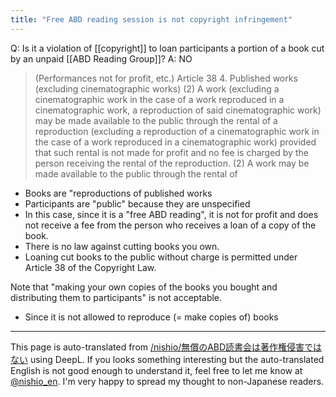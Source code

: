 ```yaml
---
title: "Free ABD reading session is not copyright infringement"
---
```


Q: Is it a violation of [[copyright]] to loan participants a portion of a book cut by an unpaid [[ABD Reading Group]]?
A: NO
> (Performances not for profit, etc.)
> Article 38
> 4. Published works (excluding cinematographic works) (2) A work (excluding a cinematographic work in the case of a work reproduced in a cinematographic work, a reproduction of said cinematographic work) may be made available to the public through the rental of a reproduction (excluding a reproduction of a cinematographic work in the case of a work reproduced in a cinematographic work) provided that such rental is not made for profit and no fee is charged by the person receiving the rental of the reproduction. (2) A work may be made available to the public through the rental of
- Books are "reproductions of published works
- Participants are "public" because they are unspecified
- In this case, since it is a "free ABD reading", it is not for profit and does not receive a fee from the person who receives a loan of a copy of the book.
- There is no law against cutting books you own.
- Loaning cut books to the public without charge is permitted under Article 38 of the Copyright Law.

Note that "making your own copies of the books you bought and distributing them to participants" is not acceptable.
- Since it is not allowed to reproduce (= make copies of) books

---
This page is auto-translated from [/nishio/無償のABD読書会は著作権侵害ではない](https://scrapbox.io/nishio/無償のABD読書会は著作権侵害ではない) using DeepL. If you looks something interesting but the auto-translated English is not good enough to understand it, feel free to let me know at [@nishio_en](https://twitter.com/nishio_en). I'm very happy to spread my thought to non-Japanese readers.